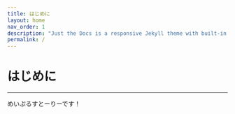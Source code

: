 ```yaml
---
title: はじめに
layout: home
nav_order: 1
description: "Just the Docs is a responsive Jekyll theme with built-in search that is easily customizable and hosted on GitHub Pages."
permalink: /
---
```


# はじめに

---
めいぷるすとーりーです！